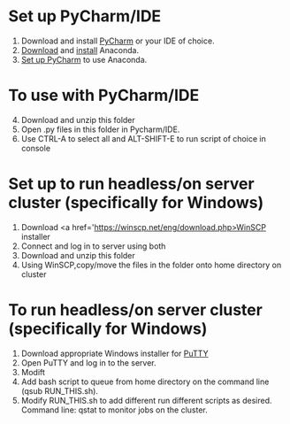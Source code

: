 # Set up PyCharm/IDE

1) Download and install <a href='https://www.jetbrains.com/pycharm/download/#section=windows'>PyCharm</a> or your IDE of choice.
2) <a href='https://www.continuum.io/downloads'>Download</a> and <a href='https://docs.continuum.io/anaconda/install'>install</a> Anaconda. 
3) <a href='https://docs.continuum.io/anaconda/ide_integration#pycharm'>Set up PyCharm</a> to use Anaconda.

# To use with PyCharm/IDE
4) Download and unzip this folder
5) Open .py files in this folder in Pycharm/IDE.
6) Use CTRL-A to select all and ALT-SHIFT-E to run script of choice in console

# Set up to run headless/on server cluster (specifically for Windows)

1) Download <a href='https://winscp.net/eng/download.php>WinSCP</a> installer
2) Connect and log in to server using both
3) Download and unzip this folder
4) Using WinSCP,copy/move the files in the folder onto home directory on cluster

# To run headless/on server cluster (specifically for Windows)

1) Download appropriate Windows installer for <a href ='http://www.chiark.greenend.org.uk/~sgtatham/putty/latest.html'>PuTTY</a> 
2) Open PuTTY and log in to the server.
3) Modift
3) Add bash script to queue from home directory on the command line (qsub RUN_THIS.sh). 
4) Modify RUN_THIS.sh to add different  run different  scripts as desired. Command line: qstat to monitor jobs on the cluster.
